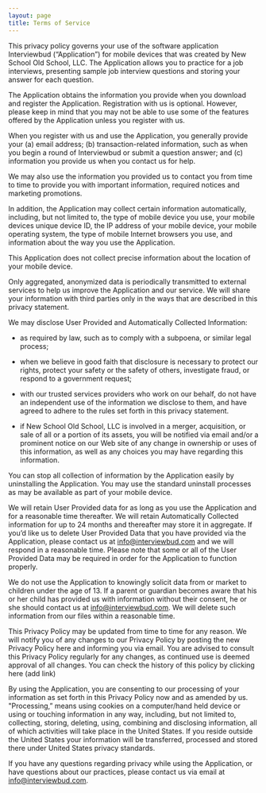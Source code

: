```yaml
---
layout: page
title: Terms of Service
---
```


This privacy policy governs your use of the software application Interviewbud (“Application”) for mobile devices that was created by New School Old School, LLC. The Application allows you to practice for a job interviews, presenting sample job interview questions and storing your answer for each question.

The Application obtains the information you provide when you download and register the Application. Registration with us is optional. However, please keep in mind that you may not be able to use some of the features offered by the Application unless you register with us.

When you register with us and use the Application, you generally provide your (a) email address; (b) transaction-related information, such as when you begin a round of Interviewbud or submit a question answer; and (c) information you provide us when you contact us for help.

We may also use the information you provided us to contact you from time to time to provide you with important information, required notices and marketing promotions.

In addition, the Application may collect certain information automatically, including, but not limited to, the type of mobile device you use, your mobile devices unique device ID, the IP address of your mobile device, your mobile operating system, the type of mobile Internet browsers you use, and information about the way you use the Application. 

This Application does not collect precise information about the location of your mobile device.

Only aggregated, anonymized data is periodically transmitted to external services to help us improve the Application and our service. We will share your information with third parties only in the ways that are described in this privacy statement.

We may disclose User Provided and Automatically Collected Information:

* as required by law, such as to comply with a subpoena, or similar legal process;

* when we believe in good faith that disclosure is necessary to protect our rights, protect your safety or the safety of others, investigate fraud, or respond to a government request;

* with our trusted services providers who work on our behalf, do not have an independent use of the information we disclose to them, and have agreed to adhere to the rules set forth in this privacy statement.

* if New School Old School, LLC is involved in a merger, acquisition, or sale of all or a portion of its assets, you will be notified via email and/or a prominent notice on our Web site of any change in ownership or uses of this information, as well as any choices you may have regarding this information.

You can stop all collection of information by the Application easily by uninstalling the Application. You may use the standard uninstall processes as may be available as part of your mobile device.

We will retain User Provided data for as long as you use the Application and for a reasonable time thereafter. We will retain Automatically Collected information for up to 24 months and thereafter may store it in aggregate. If you’d like us to delete User Provided Data that you have provided via the Application, please contact us at info@interviewbud.com and we will respond in a reasonable time. Please note that some or all of the User Provided Data may be required in order for the Application to function properly.

We do not use the Application to knowingly solicit data from or market to children under the age of 13. If a parent or guardian becomes aware that his or her child has provided us with information without their consent, he or she should contact us at info@interviewbud.com. We will delete such information from our files within a reasonable time.

This Privacy Policy may be updated from time to time for any reason. We will notify you of any changes to our Privacy Policy by posting the new Privacy Policy here and informing you via email. You are advised to consult this Privacy Policy regularly for any changes, as continued use is deemed approval of all changes. You can check the history of this policy by clicking here (add link)
 
By using the Application, you are consenting to our processing of your information as set forth in this Privacy Policy now and as amended by us. "Processing,” means using cookies on a computer/hand held device or using or touching information in any way, including, but not limited to, collecting, storing, deleting, using, combining and disclosing information, all of which activities will take place in the United States. If you reside outside the United States your information will be transferred, processed and stored there under United States privacy standards. 

If you have any questions regarding privacy while using the Application, or have questions about our practices, please contact us via email at info@interviewbud.com.
